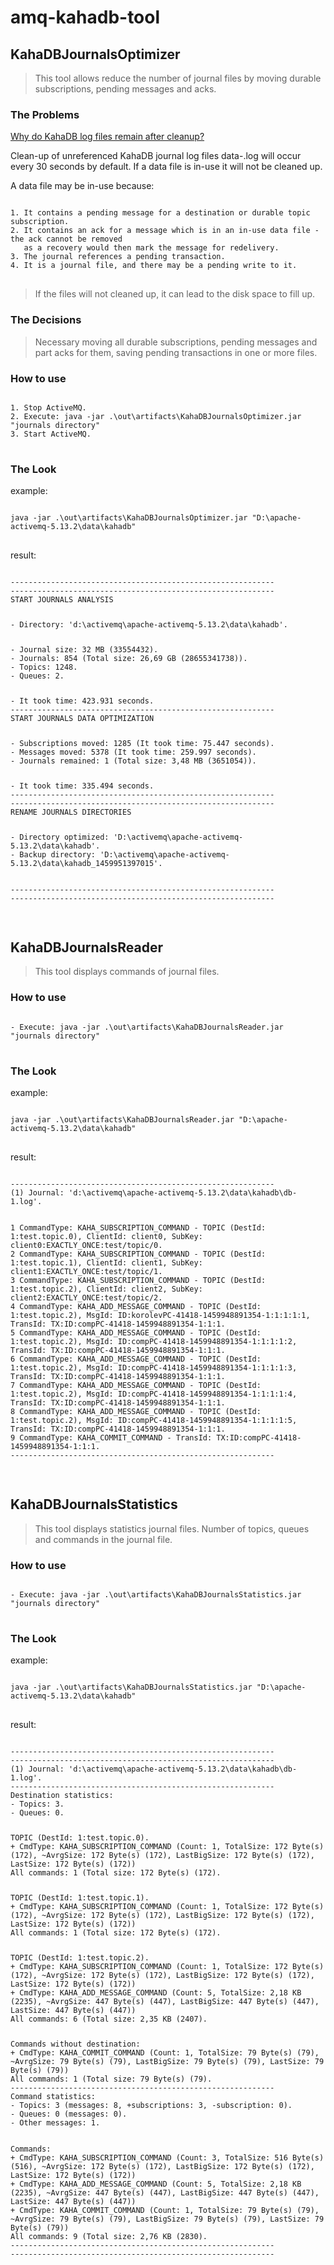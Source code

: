 # amq-kahadb-tool

## KahaDBJournalsOptimizer

> This tool allows reduce the number of journal files by moving durable subscriptions, pending messages and acks.

### The Problems

[Why do KahaDB log files remain after cleanup?](http://activemq.apache.org/why-do-kahadb-log-files-remain-after-cleanup.html)

Clean-up of unreferenced KahaDB journal log files data-<id>.log will occur every 30 seconds by default. If a data file is in-use it will not be cleaned up.

A data file may be in-use because:
<pre>
<code>
1. It contains a pending message for a destination or durable topic subscription.
2. It contains an ack for a message which is in an in-use data file - the ack cannot be removed 
   as a recovery would then mark the message for redelivery.
3. The journal references a pending transaction.
4. It is a journal file, and there may be a pending write to it.
</code>
</pre>

> If the files will not cleaned up, it can lead to the disk space to fill up.

### The Decisions

> Necessary moving all durable subscriptions, pending messages and part acks for them, saving pending transactions in one or more files.

### How to use

<pre>
<code>
1. Stop ActiveMQ.
2. Execute: java -jar .\out\artifacts\KahaDBJournalsOptimizer.jar "journals directory"
3. Start ActiveMQ.
</code>
</pre>

### The Look

example:

<pre>
<code>
java -jar .\out\artifacts\KahaDBJournalsOptimizer.jar "D:\apache-activemq-5.13.2\data\kahadb"
</code>
</pre>

result:

<pre>
<code>
-----------------------------------------------------------
-----------------------------------------------------------
START JOURNALS ANALYSIS
<p/>
- Directory: 'd:\activemq\apache-activemq-5.13.2\data\kahadb'.
<p/>
- Journal size: 32 MB (33554432).
- Journals: 854 (Total size: 26,69 GB (28655341738)).
- Topics: 1248.
- Queues: 2.
<p/>
- It took time: 423.931 seconds.
-----------------------------------------------------------
START JOURNALS DATA OPTIMIZATION
<p/>
- Subscriptions moved: 1285 (It took time: 75.447 seconds).
- Messages moved: 5378 (It took time: 259.997 seconds).
- Journals remained: 1 (Total size: 3,48 MB (3651054)).
<p/>
- It took time: 335.494 seconds.
-----------------------------------------------------------
-----------------------------------------------------------
RENAME JOURNALS DIRECTORIES
<p/>
- Directory optimized: 'D:\activemq\apache-activemq-5.13.2\data\kahadb'.
- Backup directory: 'D:\activemq\apache-activemq-5.13.2\data\kahadb_1459951397015'.
<p/>
-----------------------------------------------------------
-----------------------------------------------------------
</code>
</pre>

## KahaDBJournalsReader

> This tool displays commands of journal files.

### How to use

<pre>
<code>
- Execute: java -jar .\out\artifacts\KahaDBJournalsReader.jar "journals directory"
</code>
</pre>

### The Look

example:

<pre>
<code>
java -jar .\out\artifacts\KahaDBJournalsReader.jar "D:\apache-activemq-5.13.2\data\kahadb"
</code>
</pre>

result:

<pre>
<code>
-----------------------------------------------------------
(1) Journal: 'd:\activemq\apache-activemq-5.13.2\data\kahadb\db-1.log'.
<p/>
1 CommandType: KAHA_SUBSCRIPTION_COMMAND - TOPIC (DestId: 1:test.topic.0), ClientId: client0, SubKey: client0:EXACTLY_ONCE:test/topic/0.
2 CommandType: KAHA_SUBSCRIPTION_COMMAND - TOPIC (DestId: 1:test.topic.1), ClientId: client1, SubKey: client1:EXACTLY_ONCE:test/topic/1.
3 CommandType: KAHA_SUBSCRIPTION_COMMAND - TOPIC (DestId: 1:test.topic.2), ClientId: client2, SubKey: client2:EXACTLY_ONCE:test/topic/2.
4 CommandType: KAHA_ADD_MESSAGE_COMMAND - TOPIC (DestId: 1:test.topic.2), MsgId: ID:korolevPC-41418-1459948891354-1:1:1:1:1, TransId: TX:ID:compPC-41418-1459948891354-1:1:1.
5 CommandType: KAHA_ADD_MESSAGE_COMMAND - TOPIC (DestId: 1:test.topic.2), MsgId: ID:compPC-41418-1459948891354-1:1:1:1:2, TransId: TX:ID:compPC-41418-1459948891354-1:1:1.
6 CommandType: KAHA_ADD_MESSAGE_COMMAND - TOPIC (DestId: 1:test.topic.2), MsgId: ID:compPC-41418-1459948891354-1:1:1:1:3, TransId: TX:ID:compPC-41418-1459948891354-1:1:1.
7 CommandType: KAHA_ADD_MESSAGE_COMMAND - TOPIC (DestId: 1:test.topic.2), MsgId: ID:compPC-41418-1459948891354-1:1:1:1:4, TransId: TX:ID:compPC-41418-1459948891354-1:1:1.
8 CommandType: KAHA_ADD_MESSAGE_COMMAND - TOPIC (DestId: 1:test.topic.2), MsgId: ID:compPC-41418-1459948891354-1:1:1:1:5, TransId: TX:ID:compPC-41418-1459948891354-1:1:1.
9 CommandType: KAHA_COMMIT_COMMAND - TransId: TX:ID:compPC-41418-1459948891354-1:1:1.
-----------------------------------------------------------
</code>
</pre>

## KahaDBJournalsStatistics

> This tool displays statistics journal files. Number of topics, queues and commands in the journal file.

### How to use

<pre>
<code>
- Execute: java -jar .\out\artifacts\KahaDBJournalsStatistics.jar "journals directory"
</code>
</pre>

### The Look

example:

<pre>
<code>
java -jar .\out\artifacts\KahaDBJournalsStatistics.jar "D:\apache-activemq-5.13.2\data\kahadb"
</code>
</pre>

result:

<pre>
<code>
-----------------------------------------------------------
-----------------------------------------------------------
(1) Journal: 'd:\activemq\apache-activemq-5.13.2\data\kahadb\db-1.log'.
-----------------------------------------------------------
Destination statistics:
- Topics: 3.
- Queues: 0.
<p/>
TOPIC (DestId: 1:test.topic.0).
+ CmdType: KAHA_SUBSCRIPTION_COMMAND (Count: 1, TotalSize: 172 Byte(s) (172), ~AvrgSize: 172 Byte(s) (172), LastBigSize: 172 Byte(s) (172), LastSize: 172 Byte(s) (172))
All commands: 1 (Total size: 172 Byte(s) (172).
<p/>
TOPIC (DestId: 1:test.topic.1).
+ CmdType: KAHA_SUBSCRIPTION_COMMAND (Count: 1, TotalSize: 172 Byte(s) (172), ~AvrgSize: 172 Byte(s) (172), LastBigSize: 172 Byte(s) (172), LastSize: 172 Byte(s) (172))
All commands: 1 (Total size: 172 Byte(s) (172).
<p/>
TOPIC (DestId: 1:test.topic.2).
+ CmdType: KAHA_SUBSCRIPTION_COMMAND (Count: 1, TotalSize: 172 Byte(s) (172), ~AvrgSize: 172 Byte(s) (172), LastBigSize: 172 Byte(s) (172), LastSize: 172 Byte(s) (172))
+ CmdType: KAHA_ADD_MESSAGE_COMMAND (Count: 5, TotalSize: 2,18 KB (2235), ~AvrgSize: 447 Byte(s) (447), LastBigSize: 447 Byte(s) (447), LastSize: 447 Byte(s) (447))
All commands: 6 (Total size: 2,35 KB (2407).
<p/>
Commands without destination:
+ CmdType: KAHA_COMMIT_COMMAND (Count: 1, TotalSize: 79 Byte(s) (79), ~AvrgSize: 79 Byte(s) (79), LastBigSize: 79 Byte(s) (79), LastSize: 79 Byte(s) (79))
All commands: 1 (Total size: 79 Byte(s) (79).
-----------------------------------------------------------
Command statistics:
- Topics: 3 (messages: 8, +subscriptions: 3, -subscription: 0).
- Queues: 0 (messages: 0).
- Other messages: 1.
<p/>
Commands:
+ CmdType: KAHA_SUBSCRIPTION_COMMAND (Count: 3, TotalSize: 516 Byte(s) (516), ~AvrgSize: 172 Byte(s) (172), LastBigSize: 172 Byte(s) (172), LastSize: 172 Byte(s) (172))
+ CmdType: KAHA_ADD_MESSAGE_COMMAND (Count: 5, TotalSize: 2,18 KB (2235), ~AvrgSize: 447 Byte(s) (447), LastBigSize: 447 Byte(s) (447), LastSize: 447 Byte(s) (447))
+ CmdType: KAHA_COMMIT_COMMAND (Count: 1, TotalSize: 79 Byte(s) (79), ~AvrgSize: 79 Byte(s) (79), LastBigSize: 79 Byte(s) (79), LastSize: 79 Byte(s) (79))
All commands: 9 (Total size: 2,76 KB (2830).
-----------------------------------------------------------
-----------------------------------------------------------
</code>
</pre>
